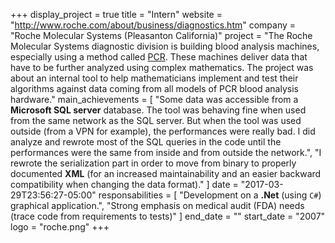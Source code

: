 +++
display_project = true
title = "Intern"
website = "http://www.roche.com/about/business/diagnostics.htm"
company = "Roche Molecular Systems (Pleasanton California)"
project = "The Roche Molecular Systems diagnostic division is building blood analysis machines, especially using a method called [PCR](https://en.wikipedia.org/wiki/Polymerase_chain_reaction). These machines deliver data that have to be further analyzed using complex mathematics. The project was about an internal tool to help mathematicians implement and test their algorithms against data coming from all models of PCR blood analysis hardware."
main_achievements = [
  "Some data was accessible from a **Microsoft SQL server** database. The tool was behaving fine when used from the same network as the SQL server. But when the tool was used outside (from a VPN for example), the performances were really bad. I did analyze and rewrote most of the SQL queries in the code until the performances were the same from inside and from outside the network.",
  "I rewrote the serialization part in order to move from binary to properly documented **XML** (for an increased maintainability and an easier backward compatibility when changing the data format)."
]
date = "2017-03-29T23:56:27-05:00"
responsabilities = [
  "Development on a **.Net** (using `C#`) graphical application.",
  "Strong emphasis on medical audit (FDA) needs (trace code from requirements to tests)"
]
end_date = ""
start_date = "2007"
logo = "roche.png"
+++
